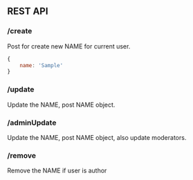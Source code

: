 ## REST API

### /create 
Post for create new NAME for current user.
``` Javascript
{
	name: 'Sample'
}
```
### /update
Update the NAME, post NAME object.
### /adminUpdate
Update the NAME, post NAME object, also update moderators.
### /remove
Remove the NAME if user is author